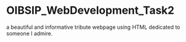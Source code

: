 # OIBSIP_WebDevelopment_Task2
a beautiful and informative tribute webpage using HTML dedicated to someone I admire.
